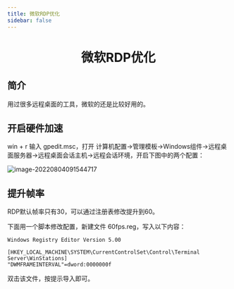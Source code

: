 ```yaml
---
title: 微软RDP优化
sidebar: false
---
```


<h1 align='center'>
    微软RDP优化
</h1>

## 简介

用过很多远程桌面的工具，微软的还是比较好用的。

## 开启硬件加速

win + r 输入 gpedit.msc，打开 计算机配置->管理模板->Windows组件->远程桌面服务器->远程桌面会话主机->远程会话环境，开启下图中的两个配置：

![image-20220804091544717](https://buxianshan.oss-cn-beijing.aliyuncs.com/Typora_images/image-20220804091544717.png)

## 提升帧率

RDP默认帧率只有30，可以通过注册表修改提升到60。

下面用一个脚本修改配置，新建文件 60fps.reg，写入以下内容：

```
Windows Registry Editor Version 5.00

[HKEY_LOCAL_MACHINE\SYSTEM\CurrentControlSet\Control\Terminal Server\WinStations]
"DWMFRAMEINTERVAL"=dword:0000000f
```

双击该文件，按提示导入即可。

